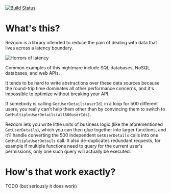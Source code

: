 [![Build Status](https://travis-ci.org/rspeele/Rezoom.svg?branch=master)](https://travis-ci.org/rspeele/Rezoom)

# What's this?

Rezoom is a library intended to reduce the pain of dealing with data that lives across a latency boundary.

![Horrors of latency](https://raw.githubusercontent.com/rspeele/Rezoom/master/Documentation/Resources/Latency.gif)

Common examples of this nightmare include SQL databases, NoSQL databases, and web APIs.

It tends to be hard to write abstractions over these data sources because the round-trip time dominates all other
performance concerns, and it's impossible to optimize without breaking your API.

If somebody is calling `GetUserDetails(userId)` in a loop for 500 different users, you really can't help them other
than by convincing them to switch to `GetMultipleUserDetails(all500userIds)`.

Rezoom lets you write little units of business logic (like the aforementioned `GetUserDetails`), which you can then
glue together into larger functions, and it'll handle converting the 500 independent `GetUserDetails` calls into one
`GetMultipleUserDetails` call. It also de-duplicates redundant requests, for example if multiple functions need to query
for the current user's permissions, only one such query will actually be executed.

# How's that work exactly?

TODO (but seriously it does work)